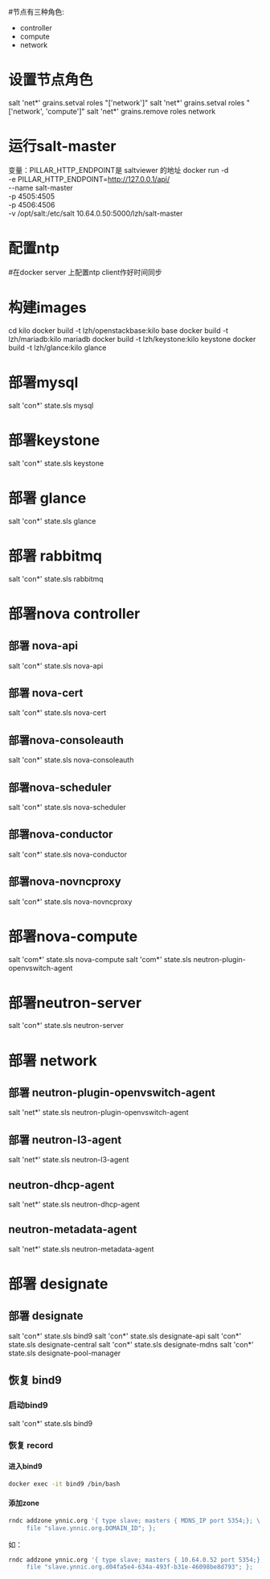 #节点有三种角色:
- controller
- compute
- network

# 设置节点角色
salt 'net*' grains.setval roles "['network']"
salt 'net*' grains.setval roles "['network', 'compute']"
salt 'net*' grains.remove roles network

# 运行salt-master
变量：PILLAR_HTTP_ENDPOINT是 saltviewer 的地址
docker run -d \
    -e PILLAR_HTTP_ENDPOINT=http://127.0.0.1/api/ \
    --name salt-master \
    -p 4505:4505 \
    -p 4506:4506 \
    -v /opt/salt:/etc/salt
    10.64.0.50:5000/lzh/salt-master

# 配置ntp
#在docker server 上配置ntp client作好时间同步

# 构建images
cd kilo
docker build -t lzh/openstackbase:kilo base
docker build -t lzh/mariadb:kilo mariadb
docker build -t lzh/keystone:kilo keystone
docker build -t lzh/glance:kilo glance


# 部署mysql
salt 'con*' state.sls mysql

# 部署keystone
salt 'con*' state.sls keystone

# 部署 glance
salt 'con*' state.sls glance

# 部署 rabbitmq
salt 'con*' state.sls rabbitmq

# 部署nova controller
## 部署 nova-api
salt 'con*' state.sls nova-api

## 部署 nova-cert
salt 'con*' state.sls nova-cert

## 部署nova-consoleauth
salt 'con*' state.sls nova-consoleauth

## 部署nova-scheduler
salt 'con*' state.sls nova-scheduler

## 部署nova-conductor
salt 'con*' state.sls nova-conductor

## 部署nova-novncproxy
salt 'con*' state.sls nova-novncproxy

# 部署nova-compute
salt 'com*' state.sls nova-compute
salt 'com*' state.sls neutron-plugin-openvswitch-agent

# 部署neutron-server
salt 'con*' state.sls neutron-server

# 部署 network
## 部署 neutron-plugin-openvswitch-agent
salt 'net*' state.sls neutron-plugin-openvswitch-agent

## 部署 neutron-l3-agent
salt 'net*' state.sls neutron-l3-agent

## neutron-dhcp-agent
salt 'net*' state.sls neutron-dhcp-agent

## neutron-metadata-agent
salt 'net*' state.sls neutron-metadata-agent

# 部署 designate
## 部署 designate
salt 'con*' state.sls bind9
salt 'con*' state.sls designate-api
salt 'con*' state.sls designate-central
salt 'con*' state.sls designate-mdns
salt 'con*' state.sls designate-pool-manager
## 恢复 bind9
### 启动bind9
salt 'con*' state.sls bind9
### 恢复 record
#### 进入bind9
```bash
docker exec -it bind9 /bin/bash
```
#### 添加zone
```bash
rndc addzone ynnic.org '{ type slave; masters { MDNS_IP port 5354;}; \
     file "slave.ynnic.org.DOMAIN_ID"; };
```
如：
```bash
rndc addzone ynnic.org '{ type slave; masters { 10.64.0.52 port 5354;}; \
     file "slave.ynnic.org.d04fa5e4-634a-493f-b31e-46098be8d793"; };
```
